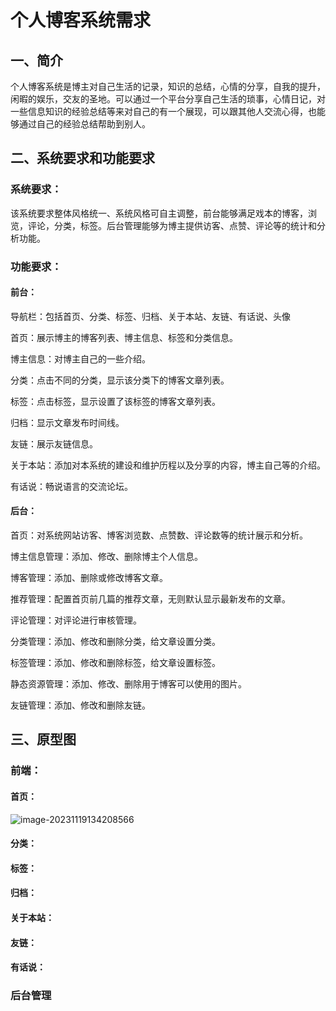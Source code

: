 # 个人博客系统需求

## 一、简介

个人博客系统是博主对自己生活的记录，知识的总结，心情的分享，自我的提升，闲暇的娱乐，交友的圣地。可以通过一个平台分享自己生活的琐事，心情日记，对一些信息知识的经验总结等来对自己的有一个展现，可以跟其他人交流心得，也能够通过自己的经验总结帮助到别人。

## 二、系统要求和功能要求

### 系统要求：

该系统要求整体风格统一、系统风格可自主调整，前台能够满足戏本的博客，浏览，评论，分类，标签。后台管理能够为博主提供访客、点赞、评论等的统计和分析功能。

### 功能要求：

#### 前台：

导航栏：包括首页、分类、标签、归档、关于本站、友链、有话说、头像

首页：展示博主的博客列表、博主信息、标签和分类信息。

博主信息：对博主自己的一些介绍。

分类：点击不同的分类，显示该分类下的博客文章列表。

标签：点击标签，显示设置了该标签的博客文章列表。

归档：显示文章发布时间线。

友链：展示友链信息。

关于本站：添加对本系统的建设和维护历程以及分享的内容，博主自己等的介绍。

有话说：畅说语言的交流论坛。

#### 后台：

首页：对系统网站访客、博客浏览数、点赞数、评论数等的统计展示和分析。

博主信息管理：添加、修改、删除博主个人信息。

博客管理：添加、删除或修改博客文章。

推荐管理：配置首页前几篇的推荐文章，无则默认显示最新发布的文章。

评论管理：对评论进行审核管理。

分类管理：添加、修改和删除分类，给文章设置分类。

标签管理：添加、修改和删除标签，给文章设置标签。

静态资源管理：添加、修改、删除用于博客可以使用的图片。

友链管理：添加、修改和删除友链。

## 三、原型图

### 前端：

#### 首页：

![image-20231119134208566](https://cdn.manggo.cn/mango/image-20231119134208566.png)

#### 分类：



#### 标签：



#### 归档：



#### 关于本站：



#### 友链：



#### 有话说：



### 后台管理
